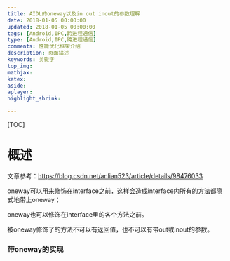 ```yaml
---
title: AIDL的oneway以及in out inout的参数理解
date: 2018-01-05 00:00:00
updated: 2018-01-05 00:00:00
tags: [Android,IPC,跨进程通信]
type: [Android,IPC,跨进程通信]
comments: 性能优化框架介绍
description: 页面描述
keywords: 关键字
top_img:
mathjax:
katex:
aside:
aplayer:
highlight_shrink:

---
```


[TOC]

# 概述

文章参考：https://blog.csdn.net/anlian523/article/details/98476033

oneway可以用来修饰在interface之前，这样会造成interface内所有的方法都隐式地带上oneway；

oneway也可以修饰在interface里的各个方法之前。


被oneway修饰了的方法不可以有返回值，也不可以有带out或inout的参数。


### 带oneway的实现